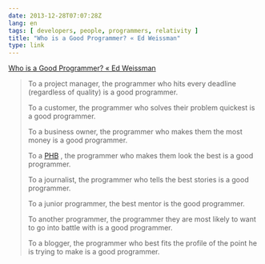 ```yaml
---
date: 2013-12-28T07:07:28Z
lang: en
tags: [ developers, people, programmers, relativity ]
title: "Who is a Good Programmer? « Ed Weissman"
type: link
---
```


[Who is a Good Programmer? « Ed
Weissman](http://edweissman.wordpress.com/2013/03/24/who-is-a-good-programmer/)

> To a project manager, the programmer who hits every deadline
> (regardless of quality) is a good programmer.
>
> To a customer, the programmer who solves their problem quickest is a
> good programmer.
>
> To a business owner, the programmer who makes them the most money is a
> good programmer.
>
> To a [PHB](http://en.wikipedia.org/wiki/Pointy-haired_Boss) , the
> programmer who makes them look the best is a good programmer.
>
> To a journalist, the programmer who tells the best stories is a good
> programmer.
>
> To a junior programmer, the best mentor is the good programmer.
>
> To another programmer, the programmer they are most likely to want to
> go into battle with is a good programmer.
>
> To a blogger, the programmer who best fits the profile of the point he
> is trying to make is a good programmer.

